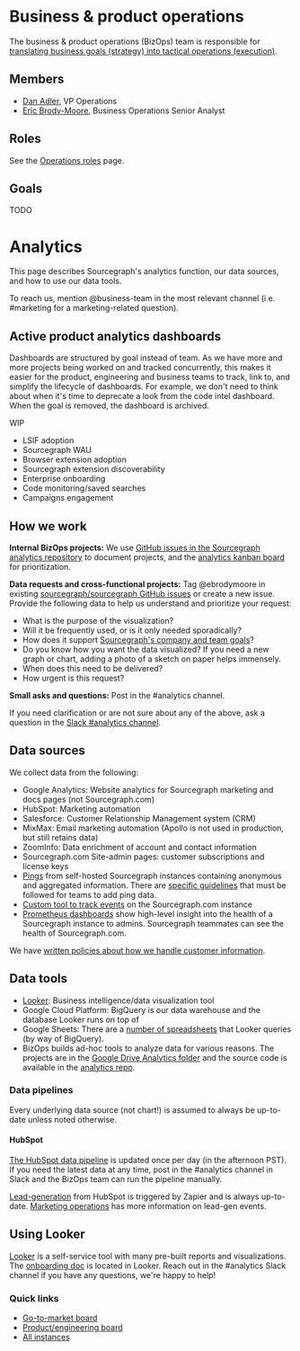 # Business & product operations

The business & product operations (BizOps) team is responsible for [translating business goals (strategy) into tactical operations (execution)](https://medium.com/business-startup-development-and-more/why-your-startup-also-needs-a-bizops-team-5d2e7d436a0).

## Members

- [Dan Adler](../../../../company/team/index.md#dan-adler-he-him), VP Operations
- [Eric Brody-Moore](../../../../company/team/index.md#eric-brody-moore), Business Operations Senior Analyst

## Roles

See the [Operations roles](../roles/index.md) page.

## Goals

TODO

# Analytics

This page describes Sourcegraph's analytics function, our data sources, and how to use our data tools.

To reach us, mention @business-team in the most relevant channel (i.e. #marketing for a marketing-related question).

## Active product analytics dashboards

Dashboards are structured by goal instead of team. As we have more and more projects being worked on and tracked concurrently, this makes it easier for the product, engineering and business teams to track, link to, and simplify the lifecycle of dashboards. For example, we don't need to think about when it's time to deprecate a look from the code intel dashboard. When the goal is removed, the dashboard is archived.

WIP
- LSIF adoption
- Sourcegraph WAU
- Browser extension adoption
- Sourcegraph extension discoverability
- Enterprise onboarding
- Code monitoring/saved searches
- Campaigns engagement

## How we work

**Internal BizOps projects:**  We use [GitHub issues in the Sourcegraph analytics repository](https://github.com/sourcegraph/analytics/issues) to document projects, and the [analytics kanban board](https://github.com/orgs/sourcegraph/projects/63) for prioritization.

**Data requests and cross-functional projects:** Tag @ebrodymoore in existing [sourcegraph/sourcegraph GitHub issues](https://github.com/sourcegraph/sourcegraph/issues) or create a new issue. Provide the following data to help us understand and prioritize your request:

- What is the purpose of the visualization?
- Will it be frequently used, or is it only needed sporadically?
- How does it support [Sourcegraph's company and team goals](../../../company/goals/index.md)?
- Do you know how you want the data visualized? If you need a new graph or chart, adding a photo of a sketch on paper helps immensely.
- When does this need to be delivered?
- How urgent is this request?

**Small asks and questions:** Post in the #analytics channel. 

If you need clarification or are not sure about any of the above, ask a question in the [Slack #analytics channel](https://sourcegraph.slack.com/archives/CN4FC7XT4).

## Data sources

We collect data from the following:

* Google Analytics: Website analytics for Sourcegraph marketing and docs pages (not Sourcegraph.com)
* HubSpot: Marketing automation
* Salesforce: Customer Relationship Management system (CRM)
* MixMax: Email marketing automation (Apollo is not used in production, but still retains data)
* ZoomInfo:  Data enrichment of account and contact information
* Sourcegraph.com Site-admin pages: customer subscriptions and license keys
* [Pings](https://docs.sourcegraph.com/admin/pings) from self-hosted Sourcegraph instances containing anonymous and aggregated information. There are [specific guidelines](../../engineering/adding_ping_data.md) that must be followed for teams to add ping data. 
* [Custom tool to track events](https://github.com/sourcegraph/sourcegraph/issues/5486) on the Sourcegraph.com instance
* [Prometheus dashboards](https://sourcegraph.com/-/debug/grafana/?orgId=1) show high-level insight into the health of a Sourcegraph instance to admins. Sourcegraph teammates can see the health of Sourcegraph.com. 

We have [written policies about how we handle customer information](customer_data_policy.md). 
	
## Data tools

* [Looker](https://sourcegraph.looker.com/projects/sourcegraph_events/files/1_home.md): Business intelligence/data visualization tool
* Google Cloud Platform: BigQuery is our data warehouse and the database Looker runs on top of
* Google Sheets: There are a [number of spreadsheets](https://drive.google.com/drive/folders/1vOyhFO90FjHe-bwnHOZeljHLuhXL2BAv) that Looker queries (by way of BigQuery).
* BizOps builds ad-hoc tools to analyze data for various reasons. The projects are in the [Google Drive Analytics folder](https://drive.google.com/drive/folders/13b2PJqiQzjLMrM2ZAjlsax0fT_DQlxFm) and the source code is available in the [analytics repo](https://github.com/sourcegraph/analytics).

### Data pipelines

Every underlying data source (not chart!) is assumed to always be up-to-date unless noted otherwise.

#### HubSpot

[The HubSpot data pipeline](https://github.com/sourcegraph/analytics/tree/master/HubSpot%20ETL) is updated once per day (in the afternoon PST).  If you need the latest data at any time, post in the #analytics channel in Slack and the BizOps team can run the pipeline manually. 

[Lead-generation](https://docs.google.com/spreadsheets/d/16S3xlcY7DmpcfKZYD-3VHUsaPLiYHyisu8cD_gZpv0Q/edit#gid=0) from HubSpot is triggered by Zapier and is always up-to-date. [Marketing operations](../../marketing/marketing_operations.md#maintaining-data-pipelines) has more information on lead-gen events. 

## Using Looker

[Looker](https://sourcegraph.looker.com/) is a self-service tool with many pre-built reports and visualizations. The [onboarding doc](https://sourcegraph.looker.com/projects/sourcegraph_events/files/1_home.md) is located in Looker. Reach out in the #analytics Slack channel if you have any questions, we're happy to help!

### Quick links
* [Go-to-market board](https://sourcegraph.looker.com/browse/boards/2)
* [Product/engineering board](https://sourcegraph.looker.com/browse/boards/5)
* [All instances](https://sourcegraph.looker.com/looks/436)
